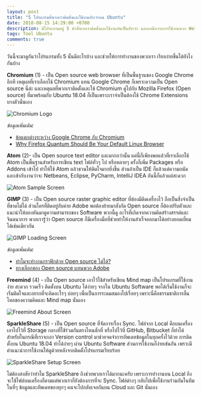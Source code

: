 ```yaml
---
layout: post
title: "5 โปรแกรมที่พวกเราติดตั้งและใช้งานประจำบน Ubuntu"
date: 2018-08-15 14:29:00 +0700
description: มีโปรแกรมอยู่ 5 ตัวที่พวกเราติดตั้งและใช้งานกันเป็นประจำ นอกเหนือจากการใช้งานพวก Web apps ต่างๆ ที่ไม่ต้องทำการติดตั้งแต่สามารถใช้งานผ่าน Browser ได้เลย
tags: Tool Ubuntu
comments: true
---
```

วันนี้จะมาดูกันว่าโปรแกรมทั้ง 5 นั้นมีอะไรบ้าง และช่วยให้การทำงานของพวกเรา เรียบง่ายขึ้นได้ยังไงกันบ้าง

**Chromium** (1) - เป็น Open source web browser ที่เป็นพื้นฐานของ Google Chrome อีกที เหตุผลที่เราเลือกใช้ Chromium แทน Google Chrome ก็เพราะความเป็น Open source นี่ล่ะ และเหตุผลที่พวกเราติดตั้งและใช้ Chromium คู่ไปกับ Mozilla Firefox (Open source) ที่มาพร้อมกับ Ubuntu 18.04 ก็เป็นเพราะเราจำเป็นต้องใช้ Chrome Extensions บางตัวนั่นเอง

![Chromium Logo](https://res.cloudinary.com/sdees-reallife/image/upload/e_shadow:40/v1535021902/Chromium_Material_Icon-256x256.png)

*ข้อมูลเพิ่มเติม:*
- [ข้อแตกต่างระหว่าง Google Chrome กับ Chromium](https://fossbytes.com/difference-google-chrome-vs-chromium-browser/)
- [Why Firefox Quantum Should Be Your Default Linux Browser](https://www.makeuseof.com/tag/firefox-quantum-linux-browser/)

**Atom** (2)- เป็น Open source text editor และมากกว่านั้น แค่นี้ก็เพียงพอแล้วที่เราเลือกใช้ Atom เป็นพื้นฐานสำหรับการเขียน text ไฟล์ทั่วๆ ไป หรือหลายๆ ครั้งก็เพิ่ม Packages หรือ Addons เข้าไป ทำให้ใช้ Atom แล้วชวนให้ติดใจมากยิ่งขึ้น ส่วนถ้าเป็น IDE ก็แล้วแต่ความถนัดและเข้ากับงานว่าจะ Netbeans, Eclipse, PyCharm, IntelliJ IDEA อันนี้ก็แล้วแต่สะดวก

![Atom Sample Screen](https://res.cloudinary.com/sdees-reallife/image/upload/c_scale,e_shadow:40,w_400/v1535022066/Screenshot_from_2018-08-23_18-00-26.png)

**GIMP** (3) - เป็น Open source raster graphic editor ที่ต้องมีติดเครื่องไว้ ถือเป็นสิ่งจำเป็นที่ขาดไม่ได้ ส่วนใครที่ติดอยู่กับค่าย Adobe พอต้องย้ายมาสังกัด Open source ก็ต้องปรับตัวและแนะนำให้ลองหันมาดูความสามารถของ Software พวกนี้ดู อะไรที่เกิดจากความคิดสร้างสรรค์และจินตนาการ พวกเรารู้ว่า Open source ก็มีเครื่องมือที่ช่วยทำให้งานสำเร็จออกมาได้อย่างยอดเยี่ยมได้เช่นเดียวกัน

![GIMP Loading Screen](https://res.cloudinary.com/sdees-reallife/image/upload/c_scale,e_shadow:40,w_400/v1535022349/Screenshot_from_2018-08-23_18-04-24.png)

*ข้อมูลเพิ่มเติม:*
- [ทำไมจะทำงานกราฟิกด้วย Open source ไม่ได้?](https://opensource.com/life/16/8/open-source-alternatives-graphic-design)
- [ทางเลือกของ Open source แทนพวก Adobe](https://itsfoss.com/adobe-alternatives-linux/)

**Freemind** (4) - เป็น Open source เอาไว้ใช้สำหรับเขียน Mind map เป็นโปรแกรมที่ใช้งานง่าย สะดวก รวดเร็ว ติดตั้งบน Ubuntu ได้ง่ายๆ จากใน Ubuntu Software พอได้เริ่มใช้งานก็จะเริ่มติดใจและอยากที่จะคิดอะไรๆ บ่อยๆ เพื่อเป็นการระดมสมองไปเรื่อยๆ เพราะนี่คือธรรมชาติการลื่นไหลของความคิดและ Mind map นั่นเอง

![Freemind About Screen](https://res.cloudinary.com/sdees-reallife/image/upload/c_scale,e_shadow:40,w_400/v1535023039/Screenshot_from_2018-08-23_18-16-04.png)

**SparkleShare** (5) - เป็น Open source ที่จัดการเรื่อง Sync. ไฟล์จาก Local คือบนเครื่อง เอาไปไว้ที่ Storage กลางที่ใช้ร่วมกันตรงไหนสักที่ หรือไปไว้ที่ GitHub, Bitbucket ก็ทำได้ สำหรับในกรณีที่เราจะเอา Version control มาช่วยจดจำการอัพเดทข้อมูลในทุกครั้งไว้ด้วย การติดตั้งบน Ubuntu 18.04 ทำได้ง่ายๆ ผ่าน Ubuntu Software ส่วนการใช้งานก็ง่ายเช่นกัน เพราะมีคำแนะนำการใช้งานให้ดูด้วยหลังจากติดตั้งโปรแกรมเรียบร้อย

![SparkleShare Setup Screen](https://res.cloudinary.com/sdees-reallife/image/upload/c_scale,e_shadow:40,w_400/v1535023399/Screenshot_from_2018-08-23_18-22-51.png)

ไม่ต้องสงสัยว่าทำไม SparkleShare ถึงช่วยพวกเราได้มากนะครับ เพราะการทำงานบน Local ถึงจะใช้ไฟล์บนเครื่องก็ตามแต่พวกเราก็ยังต้องการที่จะ Sync. ไฟล์ต่างๆ กลับไปเพื่อใช้งานร่วมกันในทีม ในที่ๆ ข้อมูลและอัพเดทของทุกๆ คนจะไปกลับเจอกันบน Cloud และ Git นั่นเอง
